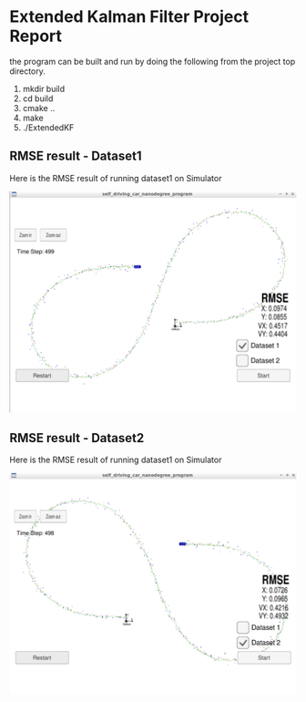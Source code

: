 # Extended Kalman Filter Project Report

the program can be built and run by doing the following from the project top directory.

1. mkdir build
2. cd build
3. cmake ..
4. make
5. ./ExtendedKF


[//]: # (Image References)

[image1]: ./img/Dataset1_RMSE.png "Dataset1"
[image2]: ./img/Dataset2_RMSE.png "Dataset2"

## RMSE result - Dataset1

Here is the RMSE result of running dataset1 on Simulator

![Dataset1][image1]



## RMSE result - Dataset2

Here is the RMSE result of running dataset1 on Simulator

![Dataset2][image2]
